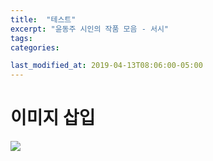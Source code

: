 ```yaml
---
title:  "테스트"
excerpt: "윤동주 시인의 작품 모음 - 서시"
tags:
categories:

last_modified_at: 2019-04-13T08:06:00-05:00
---
```


# 이미지 삽입 

![](https://devinlife.com/assets/images/bio-photo-keyboard-small.jpg)